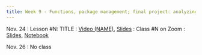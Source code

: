 ```yaml
---
title: Week 9 - Functions, package management; final project: analyzing data
---
```


Nov. 24
: Lesson #N: TITLE
  : [Video (NAME)](#), [Slides](#)
: Class #N on Zoom
  : [Slides](#), [Notebook](#)

Nov. 26
: No class
